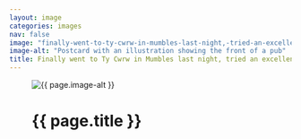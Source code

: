 ```yaml
---
layout: image
categories: images
nav: false
image: "finally-went-to-ty-cwrw-in-mumbles-last-night,-tried-an-excellent-tenby-brewing-×-tiny-rebel-ale.jpeg"
image-alt: "Postcard with an illustration showing the front of a pub"
title: Finally went to Ty Cwrw in Mumbles last night, tried an excellent Tenby Brewing × Tiny Rebel ale
---
```


<figure class="margin-bottom--xs">
  <img src="{{ site.url }}/assets/{{ page.image }}" alt="{{ page.image-alt }}" />
  <figcaption class="margin-bottom--0 margin-top--xs">
    <h1 class="heading-large margin-bottom--0">{{ page.title }}</h1>
  </figcaption>
</figure>